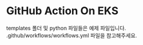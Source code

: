 # GitHub Action On EKS

templates 폴더 및 python 파일들은 예제 파일입니다.
.github/workflows/workflows.yml 파일을 참고해주세요.
